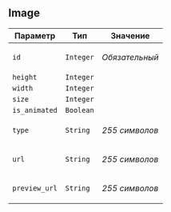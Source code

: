 
## Image


<table>
    <thead>
        <tr><th>Параметр</th><th>Тип</th><th>Значение</th></tr>
    </thead>
    <tbody>
        <tr>
            <td><code>id</code></td>
            <td><code>Integer</code></td>
            <td><p><em>Обязательный</em> </p></td>
        </tr><tr>
            <td><code>height</code></td>
            <td><code>Integer</code></td>
            <td></td>
        </tr><tr>
            <td><code>width</code></td>
            <td><code>Integer</code></td>
            <td></td>
        </tr><tr>
            <td><code>size</code></td>
            <td><code>Integer</code></td>
            <td></td>
        </tr><tr>
            <td><code>is_animated</code></td>
            <td><code>Boolean</code></td>
            <td></td>
        </tr><tr>
            <td><code>type</code></td>
            <td><code>String</code></td>
            <td><p><em>255 символов</em> </p></td>
        </tr><tr>
            <td><code>url</code></td>
            <td><code>String</code></td>
            <td><p><em>255 символов</em> </p></td>
        </tr><tr>
            <td><code>preview_url</code></td>
            <td><code>String</code></td>
            <td><p><em>255 символов</em> </p></td>
        </tr>
    </tbody>
</table>